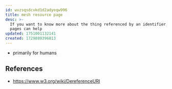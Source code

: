 ```yaml
---
id: wvzsqsdcvkd1d2adyeqw996
title: mesh resource page
desc: >-
  If you want to know more about the thing referenced by an identifier, resource
  pages can help
updated: 1751001132141
created: 1729880396813
---
```


- primarily for humans

## References

- https://www.w3.org/wiki/DereferenceURI

